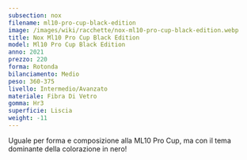 ```yaml
---
subsection: nox
filename: ml10-pro-cup-black-edition
image: /images/wiki/racchette/nox-ml10-pro-cup-black-edition.webp
title: Nox Ml10 Pro Cup Black Edition
model: Ml10 Pro Cup Black Edition
anno: 2021
prezzo: 220
forma: Rotonda
bilanciamento: Medio
peso: 360-375
livello: Intermedio/Avanzato
materiale: Fibra Di Vetro
gomma: Hr3
superficie: Liscia
weight: -11
---
```

Uguale per forma e composizione alla ML10 Pro Cup, ma con il tema dominante della colorazione in nero!
